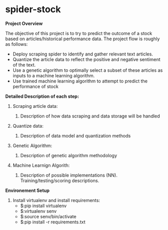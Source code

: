 # spider-stock
**Project Overview**

The objective of this project is to try to predict the outcome of a stock based on articles/historical performance data. The project flow is roughly as follows:
- Deploy scraping spider to identify and gather relevant text articles.
- Quantize the article data to reflect the positive and negative sentiment of the text.
- Use a genetic algorithm to optimally select a subset of these articles as inputs to a machine learning algorithm.
- Use trained machine learning algorithm to attempt to predict the performance of stock


**Detailed Description of each step:**

1. Scraping article data:
	1. Description of how data scraping and data storage will be handled

2. Quantize data:
	1. Description of data model and quantization methods

3. Genetic Algorithm:
	1. Description of genetic algorithm methodology

4. Machine Learnign Algorith:
	1. Description of possible implementations (NN). Training/testing/scoring descriptions.

**Environement Setup**

1. Install virtualenv and install requirements:
	* $:pip install virtualenv
	* $:virtualenv senv
	* $:source senv/bin/activate
	* $:pip install -r requirements.txt

